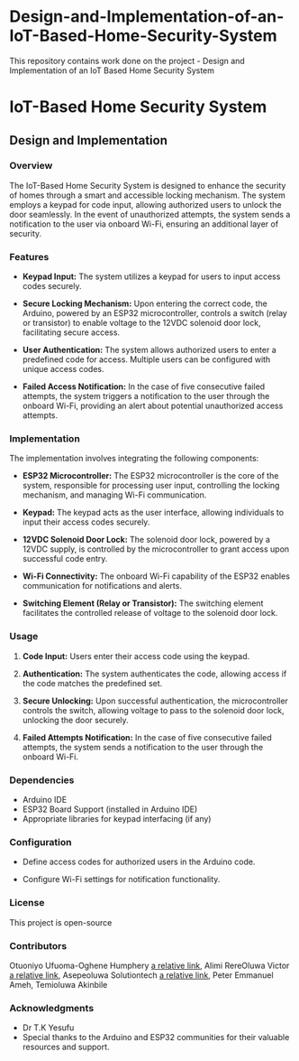 # Design-and-Implementation-of-an-IoT-Based-Home-Security-System
This repository contains work done on the project - Design and Implementation of an IoT Based Home Security System

# IoT-Based Home Security System

## Design and Implementation

### Overview

The IoT-Based Home Security System is designed to enhance the security of homes through a smart and accessible locking mechanism. The system employs a keypad for code input, allowing authorized users to unlock the door seamlessly. In the event of unauthorized attempts, the system sends a notification to the user via onboard Wi-Fi, ensuring an additional layer of security.

### Features

- **Keypad Input:** The system utilizes a keypad for users to input access codes securely.

- **Secure Locking Mechanism:** Upon entering the correct code, the Arduino, powered by an ESP32 microcontroller, controls a switch (relay or transistor) to enable voltage to the 12VDC solenoid door lock, facilitating secure access.

- **User Authentication:** The system allows authorized users to enter a predefined code for access. Multiple users can be configured with unique access codes.

- **Failed Access Notification:** In the case of five consecutive failed attempts, the system triggers a notification to the user through the onboard Wi-Fi, providing an alert about potential unauthorized access attempts.

### Implementation

The implementation involves integrating the following components:

- **ESP32 Microcontroller:** The ESP32 microcontroller is the core of the system, responsible for processing user input, controlling the locking mechanism, and managing Wi-Fi communication.

- **Keypad:** The keypad acts as the user interface, allowing individuals to input their access codes securely.

- **12VDC Solenoid Door Lock:** The solenoid door lock, powered by a 12VDC supply, is controlled by the microcontroller to grant access upon successful code entry.

- **Wi-Fi Connectivity:** The onboard Wi-Fi capability of the ESP32 enables communication for notifications and alerts.

- **Switching Element (Relay or Transistor):** The switching element facilitates the controlled release of voltage to the solenoid door lock.

### Usage

1. **Code Input:** Users enter their access code using the keypad.

2. **Authentication:** The system authenticates the code, allowing access if the code matches the predefined set.

3. **Secure Unlocking:** Upon successful authentication, the microcontroller controls the switch, allowing voltage to pass to the solenoid door lock, unlocking the door securely.

4. **Failed Attempts Notification:** In the case of five consecutive failed attempts, the system sends a notification to the user through the onboard Wi-Fi.

### Dependencies

- Arduino IDE
- ESP32 Board Support (installed in Arduino IDE)
- Appropriate libraries for keypad interfacing (if any)

### Configuration

- Define access codes for authorized users in the Arduino code.

- Configure Wi-Fi settings for notification functionality.

### License

This project is open-source

### Contributors
Otuoniyo Ufuoma-Oghene Humphery [a relative link](https://www.linkedin.com/in/humpheryotu/), </b>
Alimi RereOluwa Victor [a relative link](alimirereloluwa@gmail.com),</b>
Asepeoluwa Solutiontech [a relative link](solutionasepekosile@gmail.com), </b>
Peter Emmanuel Ameh, </b>
Temioluwa Akinbile

### Acknowledgments
- Dr T.K Yesufu 
- Special thanks to the Arduino and ESP32 communities for their valuable resources and support.
